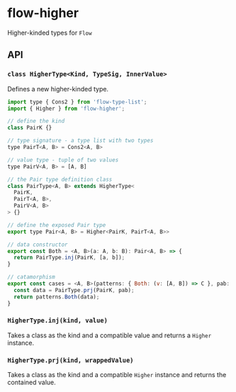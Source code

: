 flow-higher
===========

Higher-kinded types for `Flow`

## API

### `class HigherType<Kind, TypeSig, InnerValue>`

Defines a new higher-kinded type.

```js
import type { Cons2 } from 'flow-type-list';
import { Higher } from 'flow-higher';

// define the kind
class PairK {}

// type signature - a type list with two types
type PairT<A, B> = Cons2<A, B>

// value type - tuple of two values
type PairV<A, B> = [A, B]

// the Pair type definition class
class PairType<A, B> extends HigherType<
  PairK,
  PairT<A, B>,
  PairV<A, B>
> {}

// define the exposed Pair type
export type Pair<A, B> = Higher<PairK, PairT<A, B>>

// data constructor
export const Both = <A, B>(a: A, b: B): Pair<A, B> => {
  return PairType.inj(PairK, [a, b]);
}

// catamorphism
export const cases = <A, B>(patterns: { Both: (v: [A, B]) => C }, pab: Pair<A, B>): C => {
  const data = PairType.prj(PairK, pab);
  return patterns.Both(data);
}
```

### `HigherType.inj(kind, value)`

Takes a class as the kind and a compatible value and returns a `Higher` instance.

### `HigherType.prj(kind, wrappedValue)`

Takes a class as the kind and a compatible `Higher` instance and returns the contained value.
